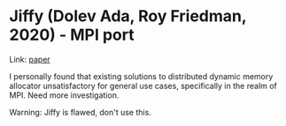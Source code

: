 # Jiffy (Dolev Ada, Roy Friedman, 2020) - MPI port

Link: [paper](/references/Jiffy/README.md)

I personally found that existing solutions to distributed dynamic memory allocator unsatisfactory for general use cases, specifically in the realm of MPI. Need more investigation.

Warning: Jiffy is flawed, don't use this.
